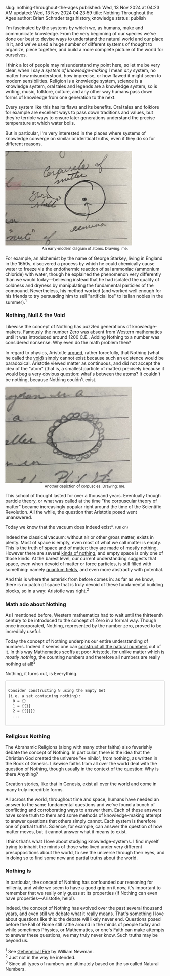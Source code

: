 slug: nothing-throughout-the-ages
published: Wed, 13 Nov 2024 at 04:23 AM
updated: Wed, 13 Nov 2024 04:23:59 
title: Nothing Throughout the Ages
author: Brian Schrader
tags:history,knowledge
status: publish

I'm fascinated by the systems by which we, as humans, make and communicate knowledge. From the very beginning of our species we've done our best to devise ways to understand the natural world and our place in it, and we've used a huge number of different systems of thought to organize, piece together, and build a more complete picture of the world for ourselves.

I think a lot of people may misunderstand my point here, so let me be very clear, when I say a *system of knowledge-making* I mean *any* system, no matter how misunderstood, how imprecise, or how flawed it might seem to modern sensibilities. Religion is a knowledge system, science is a knowledge system, oral tales and legends are a knowledge system, so is writing, music, folklore, culture, and any other way humans pass down forms of knowledge from one generation to the next.

Every system like this has its flaws and its benefits. Oral tales and folklore for example are excellent ways to pass down traditions and values, but they're terrible ways to ensure later generations understand the precise temperature at which water boils.

But in particular, I'm very interested in the places where systems of knowledge converge on similar or identical truths, even if they do so for different reasons.

<div class="image-container-center">
    <img src="/images/blog/corpuscle.jpg" style="width: 400px;" class="image-center">
    <small><center>An early-modern diagram of atoms. Drawing: me.</center></small>
</div>

For example, an alchemist by the name of George Starkey, living in England in the 1650s, discovered a process by which he could chemically cause water to freeze via the endothermic reaction of sal ammoniac (ammonium chloride) with water, though he explained the phenomenon very differently than we would today&mdash;believing instead that he had isolated the quality of coldness and dryness by manipulating the fundamental particles of the compound. Nevertheless, his method worked (and worked well enough for his friends to try persuading him to sell "artificial ice" to Italian nobles in the summer).<sup>1</sup>


### Nothing, Null &amp; the Void

Likewise the concept of Nothing has puzzled generations of knowledge-makers. Famously the number Zero was absent from Western mathematics until it was introduced around 1200 C.E.. Adding Nothing to a number was considered nonsense. Why even do the math problem then?

In regard to physics, Aristotle [argued][aristotle], rather forcefully, that Nothing (what he called the [void][void]) simply cannot exist because such an existence would be paradoxical. Aristotle viewed matter as continuous, and did not accept the idea of the "atom" (that is, a smallest particle of matter) precisely because it would beg a very obvious question: what's between the atoms? It couldn't be nothing, because Nothing couldn't exist.

<div class="image-container-center">
    <img src="/images/blog/n-corpuscle.jpg" style="width: 400px;" class="image-center">
    <small><center>Another depiction of corpuscles. Drawing: me.</center></small>
</div>

This school of thought lasted for over a thousand years. Eventually though particle theory, or what was called at the time "the corpuscular theory of matter" became increasingly popular right around the time of the Scientific Revolution. All the while, the question that Aristotle posed went unanswered.

Today we know that the vacuum does indeed exist*. <small>(Uh oh)</small>

Indeed the classical vacuum: without air or other gross matter, exists in plenty. Most of space is empty, even most of what we call matter is empty. This is the truth of space and of matter: they are made of mostly nothing. However there are several [kinds of nothing][sabine], and empty space is only one of those kinds. At the barest level, our current understanding suggests that space, even when devoid of matter or force particles, is still filled with something: namely [quantum fields][spacetime], and even more abstractly with potential.

And this is where the asterisk from before comes in: as far as we know, there is no patch of space that is truly devoid of these fundamental building blocks, so in a way: Aristotle was right.<sup>2</sup>


### Math ado about Nothing

As I mentioned before, Western mathematics had to wait until the thirteenth century to be introduced to the concept of Zero in a formal way. Though once incorporated, Nothing, represented by the number zero, proved to be incredibly useful.

Today the concept of Nothing underpins our entire understanding of numbers. Indeed it seems one can [construct all the natural numbers][infin] out of it. In this way Mathematics scoffs at poor Aristotle, for unlike matter which is *mostly nothing*, the counting numbers and therefore all numbers are really nothing at all!<sup>3</sup>

Nothing, it turns out, is Everything.

<div style="border:1px solid #ccc; border-radius: 3px; padding: 0.5rem;">
<pre><code>Consider constructing ℕ using the Empty Set
(i.e. a set containing nothing):
  0 = {}
  1 = {{}}
  2 = {{{}}}
  ...
</code></pre></div>


### Religious Nothing

The Abrahamic Religions (along with many other faiths) also feverishly debate the concept of Nothing. In particular, there is the idea that the Christian God created the universe "ex nihilo", from nothing, as written in the Book of Genesis. Likewise faiths from all over the world deal with the question of Nothing, though usually in the context of the question: Why is there Anything?

Creation stories, like that in Genesis, exist all over the world and come in many truly incredible forms.

All across the world, throughout time and space, humans have needed an answer to the same fundamental questions and we've found a bunch of conflicting and corroborating ways to answer them. Each of these answers have some truth to them and some methods of knowledge-making attempt to answer questions that others simply cannot. Each system is therefore one of partial truths. Science, for example, can answer the question of how matter moves, but it cannot answer what it means to exist.

I think that's what I love about studying knowledge-systems. I find myself trying to inhabit the minds of those who lived under very different presuppositions about the world, to see the universe through their eyes, and in doing so to find some new and partial truths about the world.


### Nothing Is

In particular, the concept of Nothing has confounded our reasoning for millenia, and while we seem to have a good grip on it now, it's important to remember that we really only guess at its properties (if Nothing can even have properties&mdash;Aristotle, help!).

Indeed, the concept of Nothing has evolved over the past several thousand years, and even still we debate what it really means. That's something I love about questions like this: the debate will likely never end. Questions posed before the Fall of Rome still rattle around in the minds of people today and while sometimes Physics, or Mathematics, or one's Faith can make attempts to answer these questions, we may truly never know. Such truths may be beyond us.


[sabine]: https://www.youtube.com/watch?v=PhfqdBk8qxk
[aristotle]: http://classics.mit.edu/Aristotle/physics.5.v.html
[spacetime]: https://www.youtube.com/watch?v=ATcrrzJFtBY
[infin]: https://www.youtube.com/watch?v=S4zfmcTC5bM
[void]: https://en.wikipedia.org/wiki/Horror_vacui_(physics)

<div class="footnote">
<sup>1</sup> See <a href="https://bookshop.org/p/books/gehennical-fire-the-lives-of-george-starkey-an-american-alchemist-in-the-scientific-revolution-william-r-newman/6709407?ean=9780226577142">Gehennical Fire</a> by William Newman.<br />
<sup>2</sup> Just not in the way he intended.<br />
<sup>3</sup> Since all types of numbers are ultimately based on the so called Natural Numbers.
</div>
